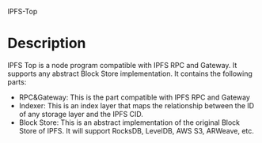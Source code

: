 IPFS-Top

# Description
IPFS Top is a node program compatible with IPFS RPC and Gateway. It supports any abstract Block Store implementation. It contains the following parts:

- RPC&Gateway: This is the part compatible with IPFS RPC and Gateway
- Indexer: This is an index layer that maps the relationship between the ID of any storage layer and the IPFS CID.
- Block Store: This is an abstract implementation of the original Block Store of IPFS. It will support RocksDB, LevelDB, AWS S3, ARWeave, etc.
